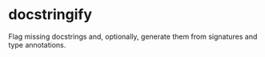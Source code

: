 # docstringify
Flag missing docstrings and, optionally, generate them from signatures and type annotations.
